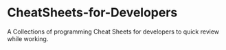 # CheatSheets-for-Developers
A Collections of programming Cheat Sheets for developers to quick review while working.
